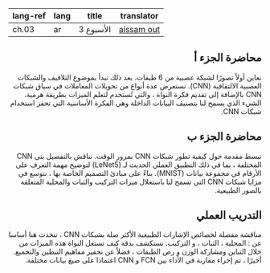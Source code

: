 | lang-ref | lang | title | translator |
| ------ | ------ | ------ | ------ |
| ch.03 | ar | الأسبوع 3 | [aissam out](https://github.com/aissam-out) |

<div dir="rtl">

<!-- Lecture part A
We first see a visualization of a 6-layer neural network. Next we begin with the topic of Convolutions and Convolution Neural Networks (CNN). We review several types of parameter transformations in the context of CNNs and introduce the idea of a kernel, which is used to learn features in a hierarchical manner. Thereby allowing us to classify our input data which is the basic idea motivating the use of CNNs.-->

## محاضرة الجزء أ

نعاين أولاً تصورًا لشبكة عصبية من 6 طبقات. بعد ذلك نبدأ بموضوع التلافيف والشبكات العصبية الالتفافية (CNN). نستعرض عدة أنواع من تحويلات المعاملات في سياق شبكات CNN بالإضافة إلى تقديم فكرة النواة ، والتي تُستخدم لتعلم الميزات بطريقة هرمية. الشيء الذي يسمح لنا بتصنيف البيانات الداخلة وهي الفكرة الأساسية التي تحفز استخدام شبكات CNN.

## محاضرة الجزء ب

<!-- We give an introduction on how CNNs have evolved over time. We discuss in detail different CNN architectures, including a modern implementation of LeNet5 to exemplify the task of digit recognition on the MNIST dataset. Based on its design principles, we expand on the advantages of CNNs which allows us to exploit the compositionality, stationarity, and locality features of natural images.-->

نبسط مقدمة حول كيفية تطور شبكات CNN بمرور الوقت. نناقش بالتفصيل بنى CNN المختلفة ، بما في ذلك التطبيق العملي الحديث لـ (LeNet5) لتوضيح مهمة التعرف على الأرقام في مجموعة بيانات (MNIST). بناءً على مبادئ التصميم الخاصة بها ، نتوسع في مزايا شبكات CNN التي تسمح لنا باستغلال ميزات التركيب والثبات والمحلية المتعلقة بالصور الطبيعية.

<!-- Practicum
Properties of natural signals that are most relevant to CNNs are discussed in more detail, namely: Locality, Stationarity, and Compositionality. We explore precisely how a kernel exploits these features through sparsity, weight sharing and the stacking of layers, as well as motivate the concepts of padding and pooling. Finally, a performance comparison between FCN and CNN was done for different data modalities.-->

## التدريب العملي

مناقشة مفصلة لخصائص الإشارات الطبيعية الأكثر صلة بشبكات CNN ، نتحدث هنا أساسا عن : المحلية ، الثبات ، و التركيب. نستكشف بدقة كيف تستغل النواة هذه الميزات من خلال التباين ومشاركة الوزن و رص الطبقات ، فضلاً عن تحفيز مفاهيم التبطين والتجميع. أخيرًا ، تم إجراء مقارنة في الأداء بين FCN و CNN اعتمادا على صيغ بيانات مختلفة.

</div>
